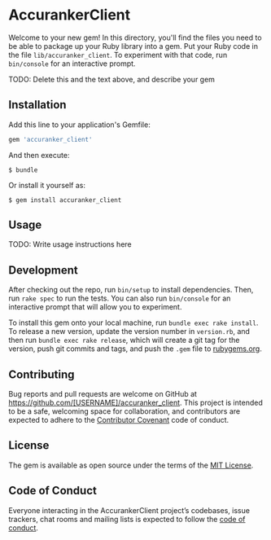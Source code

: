 # AccurankerClient

Welcome to your new gem! In this directory, you'll find the files you need to be able to package up your Ruby library into a gem. Put your Ruby code in the file `lib/accuranker_client`. To experiment with that code, run `bin/console` for an interactive prompt.

TODO: Delete this and the text above, and describe your gem

## Installation

Add this line to your application's Gemfile:

```ruby
gem 'accuranker_client'
```

And then execute:

    $ bundle

Or install it yourself as:

    $ gem install accuranker_client

## Usage

TODO: Write usage instructions here

## Development

After checking out the repo, run `bin/setup` to install dependencies. Then, run `rake spec` to run the tests. You can also run `bin/console` for an interactive prompt that will allow you to experiment.

To install this gem onto your local machine, run `bundle exec rake install`. To release a new version, update the version number in `version.rb`, and then run `bundle exec rake release`, which will create a git tag for the version, push git commits and tags, and push the `.gem` file to [rubygems.org](https://rubygems.org).

## Contributing

Bug reports and pull requests are welcome on GitHub at https://github.com/[USERNAME]/accuranker_client. This project is intended to be a safe, welcoming space for collaboration, and contributors are expected to adhere to the [Contributor Covenant](http://contributor-covenant.org) code of conduct.

## License

The gem is available as open source under the terms of the [MIT License](https://opensource.org/licenses/MIT).

## Code of Conduct

Everyone interacting in the AccurankerClient project’s codebases, issue trackers, chat rooms and mailing lists is expected to follow the [code of conduct](https://github.com/[USERNAME]/accuranker_client/blob/master/CODE_OF_CONDUCT.md).

